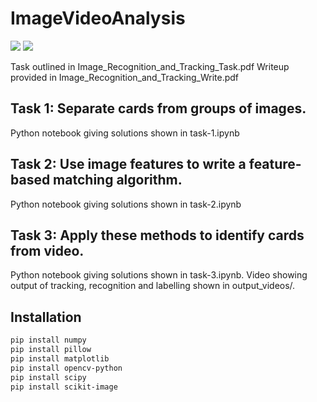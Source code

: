 # ImageVideoAnalysis

![](https://github.com/olisheldon/ImageVideoAnalysis/tree/main/output_videos/results-gif-001.gif)
![](https://github.com/olisheldon/ImageVideoAnalysis/tree/main/output_images/obj001_049.jpg)

Task outlined in Image_Recognition_and_Tracking_Task.pdf
Writeup provided in Image_Recognition_and_Tracking_Write.pdf

## Task 1: Separate cards from groups of images.

Python notebook giving solutions shown in task-1.ipynb

## Task 2: Use image features to write a feature-based matching algorithm.

Python notebook giving solutions shown in task-2.ipynb


## Task 3: Apply these methods to identify cards from video.

Python notebook giving solutions shown in task-3.ipynb. Video showing output of tracking, recognition and labelling shown in output_videos/.


## Installation
```bash
pip install numpy
pip install pillow
pip install matplotlib
pip install opencv-python
pip install scipy
pip install scikit-image
```
